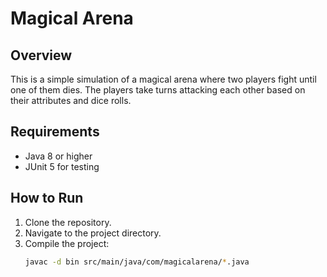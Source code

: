 # Magical Arena

## Overview
This is a simple simulation of a magical arena where two players fight until one of them dies. The players take turns attacking each other based on their attributes and dice rolls.

## Requirements
- Java 8 or higher
- JUnit 5 for testing

## How to Run
1. Clone the repository.
2. Navigate to the project directory.
3. Compile the project:
   ```sh
   javac -d bin src/main/java/com/magicalarena/*.java
